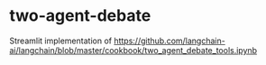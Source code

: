 # two-agent-debate
Streamlit implementation of https://github.com/langchain-ai/langchain/blob/master/cookbook/two_agent_debate_tools.ipynb

